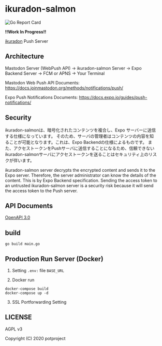 # ikuradon-salmon

![Go Report Card](https://goreportcard.com/badge/github.com/potproject/ikuradon-salmon)

__!!Work In Progress!!__

[ikuradon](https://github.com/potproject/ikuradon) Push Server

## Architecture

Mastodon Server (WebPush API) -> ikuradon-salmon Server -> Expo Backend Server -> FCM or APNS -> Your Terminal

Mastodon Web Push API Documents: https://docs.joinmastodon.org/methods/notifications/push/

Expo Push Notifications Documents: https://docs.expo.io/guides/push-notifications/

## Security

ikuradon-salmonは、暗号化されたコンテンツを複合し、Expo サーバーに送信する仕様になっています。
そのため、サーバの管理者はコンテンツの内容を知ることが可能となります。これは、Expo Backendの仕様によるものです。
また、アクセストークンをPushサーバに送信することになるため、信頼できないikuradon-salmonサーバにアクセストークンを送ることはセキュリティ上のリスクが伴います。

ikuradon-salmon server decrypts the encrypted content and sends it to the Expo server.
Therefore, the server administrator can know the details of the content. This is by Expo Backend specification.
Sending the access token to an untrusted ikuradon-salmon server is a security risk because it will send the access token to the Push server.

## API Documents

[OpenAPI 3.0](/swagger.yaml)

## build

```
go build main.go
```

## Production Run Server (Docker)

1. Setting `.env:` file `BASE_URL`

2. Docker run

```
docker-compose build
docker-compose up -d
```

3. SSL Portforwarding Setting

## LICENSE

AGPL v3

Copyright (C) 2020 potproject
